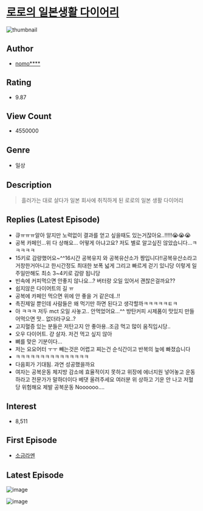 # [로로의 일본생활 다이어리](https://comic.naver.com/bestChallenge/list?titleId=764060)
![thumbnail](https://image-comic.pstatic.net/user_contents_data/challenge_comic/2022/07/06/342126/thumbnail_202x164a63303bf_83b6_43e2_873e_12134445fd05_00004284.JPEG)

## Author
- [nomo****](https://comic.naver.com/artistTitle?id=342126)

## Rating
- 9.87

## View Count
- 4550000

## Genre
- 일상

## Description
> 흘러가는 대로 살다가 일본 회사에 취직하게 된 로로의 일본 생활 다이어리

## Replies (Latest Episode)
- 큐ㅠㅠㅠ알아 알지만 노력없이 결과를 얻고 싶을때도 있는거잖아요..!!!!!😭😭😭
- 공복 카페인...위 다 상해요... 어떻게 아냐고요? 저도 별로 알고싶진 않았습니다...ㅋㅋㅋㅋㅋ
- 15키로 감량했어요~^^16시간 공복유지 와 공복유산소가 짱입니다!!공복유산소라고 거창한거아니고 한시간정도 최대한 보폭 넓게 그리고 빠르게 걷기 있니당 이렇게 일주일만해도 최소 3~4키로 감량 됩니당
- 빈속에 커피먹으면 안좋지 않나요...? 버터랑 오일 있어서 괜찮은걸까요??
- 쉽지않은 다이어트의 길 ㅠ
- 공복에 카페인 먹으면 위에 안 좋을 거 같은데..!!
- 촉진제일 뿐인데 사람들은 왜 먹기만 하면 된다고 생각할까ㅋㅋㅋㅋㅋㅌㅋ
- 아 ㅋㅋㅋ 저두 mct 오일 사놓고.. 안먹었어요...^^ 방탄커피 시제품이 맛있지 만들어먹으면 맛.. 없더라구요..?
- 고지혈증 있는 분들은 저탄고지 안 좋아용..조금 먹고 많이 움직입시당..
- 오우 다이어트. 걍 살자. 저건 먹고 싶지 않아
- 뼈를 맞은 기분이다...
- 저는 요요어터 ㅜㅜ 빼는것은 어렵고 찌는건 순식간이고 반복의 늪에 빠졌습니다
- ㅋㅋㅋㅋㅋㅋㅋㅋㅋㅋㅋㅋㅋㅋㅋ
- 다음회가 기대됨. 과연 성공했을까요
- 여자는 공복운동 체지방 감소에 효율적이지 못하고 위장에 에너지원 넣어놓고 운동하라고 전문가가 말하더이다 베댓 올려주세요 여러분 위 상하고 기운 안 나고 저혈당 위험해요 제발 공복운동 Noooooo....

## Interest
- 8,511

## First Episode
- [소금라멘](https://comic.naver.com/bestChallenge/detail?titleId=764060&no=1)

## Latest Episode
![image](https://image-comic.pstatic.net/user_contents_data/challenge_comic/2023/05/21/342126/upload_7363777032497619510.jpeg)

![image](https://image-comic.pstatic.net/user_contents_data/challenge_comic/2023/05/21/342126/upload_7219943522084337200.jpeg)
